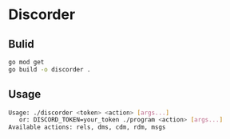 # Discorder

## Bulid

```bash
go mod get
go build -o discorder .
```

## Usage

```bash
Usage: ./discorder <token> <action> [args...]
   or: DISCORD_TOKEN=your_token ./program <action> [args...]
Available actions: rels, dms, cdm, rdm, msgs
```

